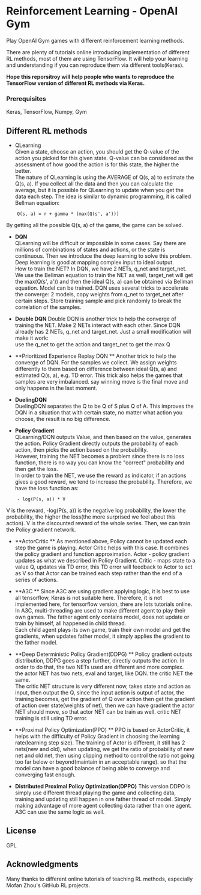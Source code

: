 
# Reinforcement Learning - OpenAI Gym

Play OpenAI Gym games with different reinforcement learning methods.  

There are plenty of tutorials online introducing implementation of different RL methods, most of them are using TensorFlow. It will help your learning and understanding if you can reproduce them via different tools(Keras).  

**Hope this reporsitroy will help people who wants to reproduce the TensorFlow version of different RL methods via Keras.**

### Prerequisites

Keras,
TensorFlow,
Numpy,
Gym

## Different RL methods

* QLearning  
Given a state, choose an action, you should get the Q-value of the action you picked for this given state. Q-value can be considered as the assessment of how good the action is for this state, the higher the better.  
The nature of QLearning is using the AVERAGE of Q(s, a) to estimate the Q(s, a). If you collect all the data and then you can calculate the average, but it is possible for QLearning to update when you get the data each step. The idea is similar to dynamic programming, it is called Bellman equation:  
```
	Q(s, a) = r + gamma * (max(Q(s', a')))
```
By getting all the possible Q(s, a) of the game, the game can be solved.


* **DQN**  
QLearning will be difficult or impossible in some cases. Say there are millions of combinations of states and actions, or the state is continuous. Then we introduce the deep learning to solve this problem. Deep learning is good at mapping complex input to ideal output.  
How to train the NET? In DQN, we have 2 NETs, q_net and target_net. We use the Bellman equation to train the NET as well, target_net will get the max(Q(s', a')) and then the ideal Q(s, a) can be obtained via Bellman equation. Model can be trained.
DQN uses several tricks to accelerate the converge: 2 models, copy weights from q_net to target_net after certain steps. Store training sample and pick randomly to break the correlation of the samples.


* **Double DQN**
Double DQN is another trick to help the converge of training the NET. Make 2 NETs interact with each other. Since DQN already has 2 NETs, q_net and target_net. Just a small modification will make it work:  
use the q_net to get the action and target_net to get the max Q

* **Prioritized Experience Replay DQN  **
Another trick to help the converge of DQN. For the samples we collect. We assign weights differently to them based on difference between ideal Q(s, a) and estimated Q(s, a), e.g. TD error.
This trick also helps the games that samples are very imbalanced. say winning move is the final move and only happens in the last moment.


* **DuelingDQN**  
DuelingDQN separates the Q to be Q of S plus Q of A.
This improves the DQN in a situation that with certain state, no matter what action you choose, the result is no big difference.


* **Policy Gradient**  
QLearning/DQN outputs Value, and then based on the value, generates the action. Policy Gradient directly outputs the probability of each action, then picks the action based on the probability.  
However, training the NET becomes a problem since there is no loss function, there is no way you can know the "correct" probability and then get the loss.  
In order to train the NET, we use the reward as indicator, if an actions gives a good reward, we tend to increase the probability. Therefore, we have the loss function as:
```
	- log(P(s, a)) * V
```
V is the reward, -log(P(s, a)) is the negative log probability, the lower the probability, the higher the loss(the more surprised we feel about this action). V is the discounted reward of the whole series.
Then, we can train the Policy gradient network.


* **ActorCritic  **
As mentioned above, Policy cannot be updated each step the game is playing. Actor Critic helps with this case. It combines the policy gradient and function approximation.
Actor - policy gradient updates as what we described in Policy Gradient.
Critic - maps state to a value Q, updates via TD error, this TD error will feedback to Actor to act as V so that Actor can be trained each step rather than the end of a series of actions.


* **A3C  **
Since A3C are using gradient applying logic, it is best to use all tensorflow, Keras is not suitable here. Therefore, it is not implemented here, for tensorflow version, there are lots tutorials online.  
In A3C, multi-threading are used to make different agent to play their own games. The father agent only contains model, does not update or train by himself, all happened in child thread.  
Each child agent plays its own game, train their own model and get the gradients, when updates father model, it simply applies the gradient to the father model.


* **Deep Deterministic Policy Gradient(DDPG)  **
Policy gradient outputs distribution, DDPG goes a step further, directly outputs the action. In order to do that, the two NETs used are different and more complex.  
the actor NET has two nets, eval and target, like DQN. the critic NET the same.  
The critic NET structure is very different now, takes state and action as input, then output the Q, since the input action is output of actor, the training becomes, get the gradient of Q over action then get the gradient of action over state(weights of net), then we can have gradient the actor NET should move, so that actor NET can be train as well. critic NET training is still using TD error.


* **Proximal Policy Optimization(PPO)  **
PPO is based on ActorCritic, it helps with the difficulty of Policy Gradient in choosing the learning rate(learning step size).
The training of Actor is different, it still has 2 nets(new and old), when updating, we get the ratio of probability of new net and old net, then using clipping method to control the ratio not going too far below or beyond(maintain in an acceptable range). so that the model can have a good balance of being able to converge and converging fast enough.


* **Distributed Proximal Policy Optimization(DPPO)**
This version DDPO is simply use different thread playing the game and collecting data, training and updating still happen in one father thread of model. Simply making advantage of more agent collecting data rather than one agent.  
A3C can use the same logic as well.

## License

GPL

## Acknowledgments

Many thanks to different online tutorials of teaching RL methods, especially Mofan Zhou's GitHub RL projects.
